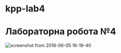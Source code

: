 # kpp-lab4

# Лабораторна робота №4

![screenshot from 2018-06-05 18-19-40](https://user-images.githubusercontent.com/36164866/40985589-21fbd4be-68ed-11e8-918e-aeec9dec52c9.png)
